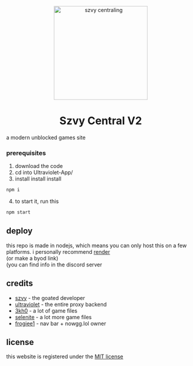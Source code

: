 <p align="center">
  <img src="https://files.catbox.moe/vl5cij.png" alt="szvy centraling" width="250">
</p>

<h1 align="center">Szvy Central V2</h1>


a modern unblocked games site


### prerequisites


1. download the code
2. cd into Ultraviolet-App/
3. install install install

```bash
npm i
```
4. to start it, run this

```bash
npm start
```
## deploy

this repo is made in nodejs, which means you can only host this on a few platforms. i personally recommend [render](https://render.com/deploy?repo=https://github.com/szvy/central) <br>
(or make a byod link) <br>
(you can find info in the discord server

## credits

* [szvy](https://github.com/szvy) - the goated developer
* [ultraviolet](https://github.com/titaniumnetwork-dev/Ultraviolet) - the entire proxy backend
* [3kh0](https://github.com/3kh0) - a lot of game files
* [selenite](https://gitlab.com/skysthelimit.dev/selenite) - a lot more game files
* [frogiee1](https://frogiee.one) - nav bar + nowgg.lol owner

## license
this website is registered under the [MIT license](LICENSE)

